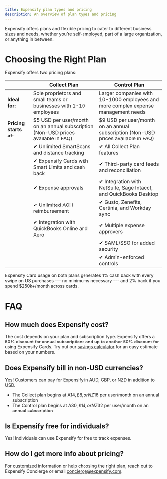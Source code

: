```yaml
---
title: Expensify plan types and pricing 
description: An overview of plan types and pricing
---
```

<div id="new-expensify" markdown="1">

Expensify offers plans and flexible pricing to cater to different business sizes and needs, whether you’re self-employed, part of a large organization, or anything in between.

# Choosing the Right Plan

Expensify offers two pricing plans:


|                    | Collect Plan                                         | Control Plan                             |
|--------------------|---------------------------|---------------------------------------------------------|
| **Ideal for:**         | Sole proprietors and small teams or businesses with 1-10 employees                | Larger companies with 10-1000 employees and more complex expense management needs |
| **Pricing starts at:** | $5 USD per user/month on an annual subscription (Non-USD prices available in FAQ) | $9 USD per user/month on an annual subscription (Non-USD prices available in FAQ) |
|                    | ✔ Unlimited SmartScans and distance tracking                                      | ✔ All Collect Plan features                                                       |
|                    | ✔ Expensify Cards with Smart Limits and cash back                                                | ✔ Third-party card feeds and reconciliation                                       |
|                    | ✔ Expense approvals                                                               | ✔ Integration with NetSuite, Sage Intacct, and QuickBooks Desktop                 |
|                    | ✔ Unlimited ACH reimbursement                                                     | ✔ Gusto, Zenefits, Certinia, and Workday sync                                     |
|                    | ✔ Integration with QuickBooks Online and Xero                                     | ✔ Multiple expense approvers                                                      |
|                    |                                                                                   | ✔ SAML/SSO for added security                                                     |
|                    |                                                                                   | ✔ Admin-enforced controls                                                         |

Expensify Card usage on both plans generates 1% cash back with every swipe on US purchases --- no minimums necessary --- and 2% back if you spend $250k+/month across cards.

# FAQ

## How much does Expensify cost?

The cost depends on your plan and subscription type. Expensify offers a 50% discount for annual subscriptions and up to another 50% discount for using Expensify Cards. Try out our [savings calculator](https://use.expensify.com/savings-calculator) for an easy estimate based on your numbers.

## Does Expensify bill in non-USD currencies?

Yes! Customers can pay for Expensify in AUD, GBP, or NZD in addition to USD. 
- The Collect plan begins at A$14, £8, or NZ$16 per user/month on an annual subscription
- The Control plan begins at A$30, £14, or NZ$32 per user/month on an annual subscription

## Is Expensify free for individuals?

Yes! Individuals can use Expensify for free to track expenses.

## How do I get more info about pricing?

For customized information or help choosing the right plan, reach out to Expensify Concierge or email concierge@expensify.com.

</div> 
